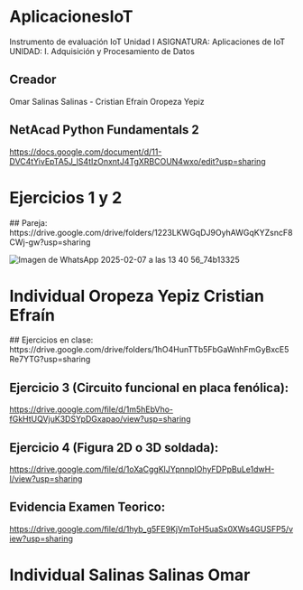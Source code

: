 # AplicacionesIoT
Instrumento de evaluación IoT Unidad I
ASIGNATURA: Aplicaciones de IoT
UNIDAD: I. Adquisición y Procesamiento de Datos

## Creador
Omar Salinas Salinas - Cristian Efraín Oropeza Yepiz
## NetAcad Python Fundamentals 2
https://docs.google.com/document/d/11-DVC4tYivEpTA5J_lS4tIzOnxntJ4TgXRBCOUN4wxo/edit?usp=sharing

<h1>Ejercicios 1 y 2</h1>
## Pareja:
https://drive.google.com/drive/folders/1223LKWGqDJ9OyhAWGqKYZsncF8CWj-gw?usp=sharing

![Imagen de WhatsApp 2025-02-07 a las 13 40 56_74b13325](https://github.com/user-attachments/assets/c0fec755-fd41-4a39-be22-d33a862857bc)

<h1>Individual Oropeza Yepiz Cristian Efraín</h1>
## Ejercicios en clase:
https://drive.google.com/drive/folders/1hO4HunTTb5FbGaWnhFmGyBxcE5Re7YTG?usp=sharing

## Ejercicio 3 (Circuito funcional en placa fenólica):
https://drive.google.com/file/d/1m5hEbVho-fGkHtUQVjuK3DSYpDGxapao/view?usp=sharing

## Ejercicio 4 (Figura 2D o 3D soldada):
https://drive.google.com/file/d/1oXaCggKlJYpnnpIOhyFDPpBuLe1dwH-I/view?usp=sharing

## Evidencia Examen Teorico:
https://drive.google.com/file/d/1hyb_g5FE9KjVmToH5uaSx0XWs4GUSFP5/view?usp=sharing


<h1>Individual Salinas Salinas Omar</h1>


